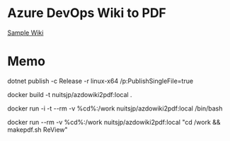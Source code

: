 # Azure DevOps Wiki to PDF

[Sample Wiki](https://nuits.visualstudio.com/Azure-DevOps-Wiki-to-PDF-Sample-Site/_wiki/wikis)

# Memo

dotnet publish -c Release -r linux-x64 /p:PublishSingleFile=true

docker build -t nuitsjp/azdowiki2pdf:local .

docker run -i -t --rm -v %cd%:/work nuitsjp/azdowiki2pdf:local /bin/bash

docker run --rm -v %cd%:/work nuitsjp/azdowiki2pdf:local "cd /work && makepdf.sh ReView"